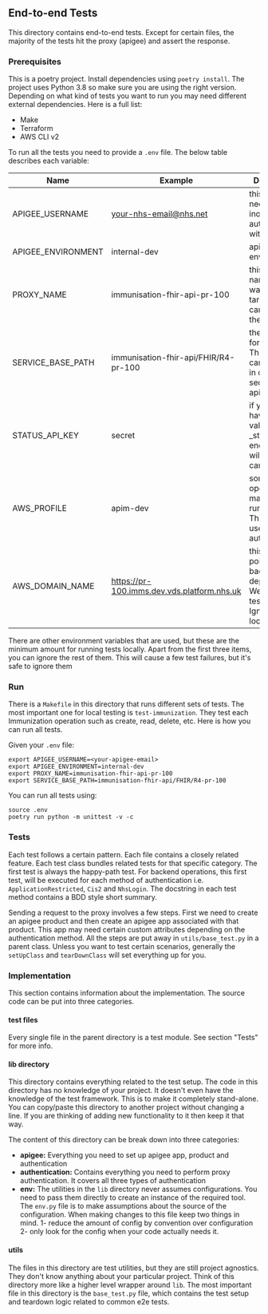 ## End-to-end Tests
This directory contains end-to-end tests. Except for certain files, the majority of the tests hit the proxy (apigee)
and assert the response. 

### Prerequisites

This is a poetry project. Install dependencies using `poetry install`. The project uses Python 3.8 so make sure
you are using the right version. Depending on what kind of tests you want to run you may need different external
dependencies. Here is a full list:

* Make
* Terraform
* AWS CLI v2

To run all the tests you need to provide a `.env` file. The below table describes each variable:

| Name               | Example                                     | Description                                                                                   |
|--------------------|---------------------------------------------|-----------------------------------------------------------------------------------------------|
| APIGEE_USERNAME    | your-nhs-email@nhs.net                      | this value is needed inorder to authenticate with apigee                                      |
| APIGEE_ENVIRONMENT | internal-dev                                | apigee environment                                                                            |
| PROXY_NAME         | immunisation-fhir-api-pr-100                | this the proxy name that you want to target. You can find it in the apigee ui                 |
| SERVICE_BASE_PATH  | immunisation-fhir-api/FHIR/R4-pr-100        | the base path for the proxy. This value can be found in overview section in the apigee ui     |
| STATUS_API_KEY     | secret                                      | if you don't have this value then _status endpoint test will fail. You can ignore it          |
| AWS_PROFILE        | apim-dev                                    | some operation may need to run aws cli. This value is used for aws authentication             |
| AWS_DOMAIN_NAME    | https://pr-100.imms.dev.vds.platform.nhs.uk | this value points to our backend deployment. We use it to test mTLS. Ignore it in local tests |

There are other environment variables that are used, but these are the minimum amount for running tests locally. Apart
from the first three items, you can ignore the rest of them. This will cause a few test failures, but it's safe to
ignore them

### Run

There is a `Makefile` in this directory that runs different sets of tests. The most important one for local testing is
`test-immunization`. They test each Immunization operation such as create, read, delete, etc. Here is how you can run
all tests.

Given your `.env` file:

```shell
export APIGEE_USERNAME=<your-apigee-email>
export APIGEE_ENVIRONMENT=internal-dev
export PROXY_NAME=immunisation-fhir-api-pr-100
export SERVICE_BASE_PATH=immunisation-fhir-api/FHIR/R4-pr-100
```

You can run all tests using:

```
source .env
poetry run python -m unittest -v -c
```

### Tests

Each test follows a certain pattern. Each file contains a closely related feature. Each test class bundles related tests
for that specific category. The first test is always the happy-path test. For backend operations, this first test, will
be executed for each method of authentication i.e. `ApplicationRestricted`, `Cis2` and `NhsLogin`. The docstring in each
test method contains a BDD style short summary.

Sending a request to the proxy involves a few steps. First we need to create an apigee product and then create an apigee
app associated with that product. This app may need certain custom attributes depending on the authentication method.
All
the steps are put away in `utils/base_test.py` in a parent class. Unless you want to test certain scenarios, generally
the `setUpClass` and `tearDownClass` will set everything up for you.

### Implementation

This section contains information about the implementation. The source code can be put into three categories.

#### test files

Every single file in the parent directory is a test module. See section "Tests" for more info.

#### lib directory

This directory contains everything related to the test setup. The code in this directory has no knowledge of your project.
It doesn't even have the knowledge of the test framework. This is to make it completely stand-alone. You can copy/paste this
directory to another project without changing a line. If you are thinking of adding new functionality to it then keep it
that way.

The content of this directory can be break down into three categories:

* **apigee:** Everything you need to set up apigee app, product and authentication
* **authentication:** Contains everything you need to perform proxy authentication. It covers all three types of
  authentication
* **env:** The utilities in the `lib` directory never assumes configurations. You need to pass them directly to create
  an instance of the required tool. The `env.py` file is to make assumptions about the source of the configuration.
  When making changes to this file keep two things in mind. 1- reduce the amount of config by convention over
  configuration
  2- only look for the config when your code actually needs it.

#### utils

The files in this directory are test utilities, but they are still project agnostics. They don't know
anything about your particular project. Think of this directory more like a higher level wrapper around `lib`.
The most important file in this directory is the `base_test.py` file, which contains the test setup and teardown logic
related to common e2e tests.
  
